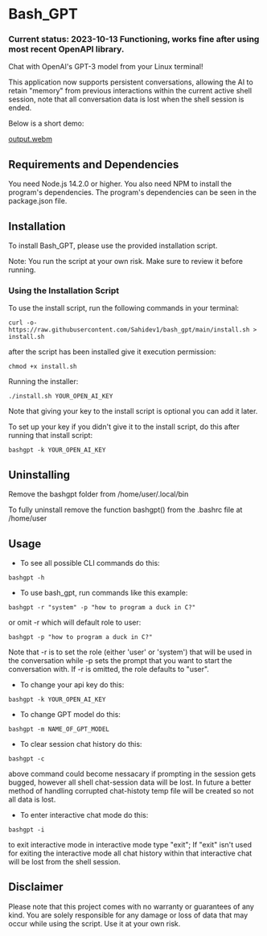 # Bash_GPT

### Current status: 2023-10-13 Functioning, works fine after using most recent OpenAPI library.

Chat with OpenAI's GPT-3 model from your Linux terminal!

This application now supports persistent conversations, allowing the AI to retain "memory" from previous interactions within the current active shell session, note that all conversation data is lost when the shell session is ended.

Below is a short demo:

[output.webm](https://github.com/Sahidev1/bash_gpt/assets/80922338/b574b029-1368-4e34-9982-58a77cda7d93)

## Requirements and Dependencies

You need Node.js 14.2.0 or higher. You also need NPM to install the program's dependencies. The program's dependencies can be seen in the package.json file.
## Installation

To install Bash_GPT, please use the provided installation script.

Note: You run the script at your own risk. Make sure to review it before running.
### Using the Installation Script

To use the install script, run the following commands in your terminal:


```
curl -o- https://raw.githubusercontent.com/Sahidev1/bash_gpt/main/install.sh > install.sh
```

after the script has been installed give it execution permission:
```
chmod +x install.sh
```
Running the installer: 
```
./install.sh YOUR_OPEN_AI_KEY
```
Note that giving your key to the install script is optional you can add it later.


To set up your key if you didn't give it to the install script, do this after running that install script:
```
bashgpt -k YOUR_OPEN_AI_KEY
```

## Uninstalling 
Remove the bashgpt folder from /home/user/.local/bin 

To fully uninstall remove the function bashgpt() from the .bashrc file at /home/user

## Usage

* To see all possible CLI commands do this:
```
bashgpt -h
```

* To use bash_gpt, run commands like this example:


```
bashgpt -r "system" -p "how to program a duck in C?"
```
or omit -r which will default role to user:
```
bashgpt -p "how to program a duck in C?"
```

Note that -r is to set the role (either 'user' or 'system') that will be used in the conversation while -p sets the prompt that you want to start the conversation with. If -r is omitted, the role defaults to "user".

* To change your api key do this: 
```
bashgpt -k YOUR_OPEN_AI_KEY 
```

* To change GPT model do this:
```
bashgpt -m NAME_OF_GPT_MODEL 
```

* To clear session chat history do this:
```
bashgpt -c
```
above command could become nessacary if prompting in the session gets bugged, however all shell chat-session data will be lost. In future a better method of handling corrupted chat-histoty temp file will be created so not all data is lost.

* To enter interactive chat mode do this:
```
bashgpt -i
```
to exit interactive mode in interactive mode type "exit";
If "exit" isn't used for exiting the interactive mode all chat history within that interactive chat will be lost from the shell session. 


## Disclaimer

Please note that this project comes with no warranty or guarantees of any kind. You are solely responsible for any damage or loss of data that may occur while using the script. Use it at your own risk.
